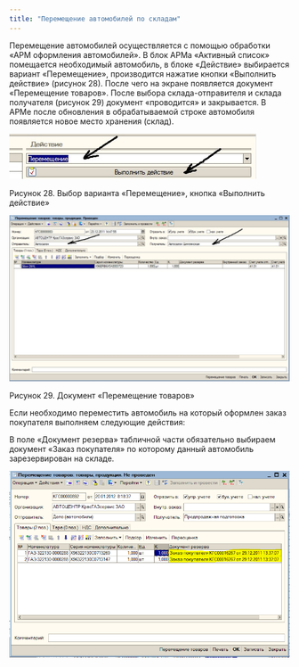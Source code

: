 ```yaml
---
title: "Перемещение автомобилей по складам"
---
```


Перемещение автомобилей осуществляется с помощью обработки «АРМ оформления автомобилей». В блок АРМа «Активный список» помещается необходимый автомобиль, в блоке «Действие» выбирается вариант «Перемещение», производится нажатие кнопки «Выполнить действие» (рисунок 28). После чего на экране появляется документ «Перемещение товаров». После выбора склада-отправителя и склада получателя (рисунок 29) документ «проводится» и закрывается. В АРМе после обновления в обрабатываемой строке автомобиля появляется новое место хранения (склад).

![](_attach/lu20443snoa_tmp_d322efbc6f3324f5.jpg)

Рисунок 28. Выбор варианта «Перемещение», кнопка «Выполнить действие»

![](_attach/lu20443snoa_tmp_92640e403ef16c82.jpg)

Рисунок 29. Документ «Перемещение товаров»

Если необходимо переместить автомобиль на который оформлен заказ покупателя выполняем следующие действия:

В поле «Документ резерва» табличной части обязательно выбираем документ «Заказ покупателя» по которому данный автомобиль зарезервирован на складе.

![](_attach/lu20443snoa_tmp_321ddf6da47fc36c.png)
